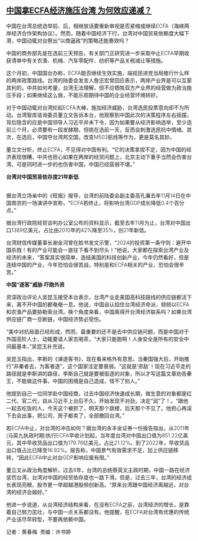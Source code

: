 <!--1707894116000-->
[中国拿ECFA经济施压台湾 为何效应递减？](https://www.rfa.org/mandarin/yataibaodao/jingmao/hcm-02142024015733.html)
------

<p><span style="font-weight: 400;">中国在台湾总统选举前、后，相继放话要重新审视是否紧缩或继续</span><span style="font-weight: 300;">ECFA</span><span style="font-weight: 400;">（海峡两岸经济合作架构协议）。然而，随着中国经济下行，台湾对中国贸易依赖度大幅下滑，中国动辄对台祭出</span><span style="font-weight: 400;">“</span><span style="font-weight: 400;">以商逼政</span><span style="font-weight: 400;">”</span><span style="font-weight: 400;">的策略还能奏效吗？</span></p><p><span style="font-weight: 400;">中国的商务部先是在选前三天预告，有关部门正研究进一步采取中止</span><span style="font-weight: 300;">ECFA</span><span style="font-weight: 400;">早期收获清单中有关农渔、机械、汽车零配件、纺织等产品关税减让等措施。</span></p><p><span style="font-weight: 400;">这个月初，中国国台办称，</span><span style="font-weight: 300;">ECFA</span><span style="font-weight: 400;">能否继续生效实施，端视民进党当局推行什么样的两岸政策路线。台湾的陆委会发言人詹志宏曾回应表示，两岸产业界是可以互蒙其利的，中共如何考量，台湾无法理解，但不应牺牲双方产业界的经营做为政治施压手段；如果继续这么做，不能乐观期待中国的企业经营环境转好。</span></p><p><span style="font-weight: 400;">对于中国动辄对台湾抡起</span><span style="font-weight: 300;">ECFA</span><span style="font-weight: 400;">大棒，施加经济威胁，台湾选民投票意向却不为所动。台湾智库谘询委员董立文告诉本台，他观察到中国此次的决策程序左右摇摆，背后隐含的应是中国领导人习近平并未下令，因为如果要从经济影响选举，至少选前三个月，必须要有一段发酵期，但挑在选前一天，反而会刺激选民抗中情绪。其次，在选后，中国夺台湾邦交国，改变</span><span style="font-weight: 300;">M503</span><span style="font-weight: 400;">航线等作为，更是莫名其妙。</span></p><p><span style="font-weight: 400;">董立文分析，终止</span><span style="font-weight: 300;">ECFA</span><span style="font-weight: 400;">，不见得对中国有利。</span><span style="font-weight: 400;">“</span><span style="font-weight: 400;">它的决策拿捏不定，因为中国的经济表现很糟，中共也担心如果在两岸的经贸问题上，北京主动下重手当然会伤害台湾，可是同时进一步的也伤害中国，中国已经孱弱不堪。</span><span style="font-weight: 400;">”</span></p><p><strong>台湾对中国贸易依存度21年新低</strong></p><p><br/><span style="font-weight: 400;">据台湾立场亲中的《旺报》报导，台湾的前陆委会副主委高孔廉去年</span><span style="font-weight: 300;">11</span><span style="font-weight: 400;">月</span><span style="font-weight: 300;">14</span><span style="font-weight: 400;">日在中国南京的一场演讲中宣称，</span><span style="font-weight: 400;">“</span><span style="font-weight: 300;">ECFA</span><span style="font-weight: 400;">若终止，将影响台湾</span><span style="font-weight: 300;">GDP</span><span style="font-weight: 400;">成长降低</span><span style="font-weight: 300;">0.4</span><span style="font-weight: 400;">个百分点。</span><span style="font-weight: 400;">”</span></p><p><span style="font-weight: 400;">据台湾行政院经贸谈判办公室公布的资料显示，截至去年</span><span style="font-weight: 300;">11</span><span style="font-weight: 400;">月为止，台湾对中国出口</span><span style="font-weight: 300;">1389</span><span style="font-weight: 400;">亿美元，占比由</span><span style="font-weight: 300;">2010</span><span style="font-weight: 400;">年的</span><span style="font-weight: 300;">42%</span><span style="font-weight: 400;">降至</span><span style="font-weight: 300;">35%</span><span style="font-weight: 400;">，创</span><span style="font-weight: 300;">21</span><span style="font-weight: 400;">年新低。</span></p><p><span style="font-weight: 400;">台湾财信传媒董事长谢金河曾在脸书发文示警，</span><span style="font-weight: 400;">“</span><span style="font-weight: 300;">2024</span><span style="font-weight: 400;">的投资第一条守则：避开中国杀戮！有的产业可能会一直往下看不到尽头！</span><span style="font-weight: 400;">”</span><span style="font-weight: 400;">他说，大家都在探索台湾产业及经济的未来，</span><span style="font-weight: 400;">“</span><span style="font-weight: 400;">答案其实很简单，连结美国的科技创新产业，今年仍然看好，但是连结中国的产业，今年恐怕会很苦战，特别是和</span><span style="font-weight: 300;">ECFA</span><span style="font-weight: 400;">相关的产业，恐怕会很辛苦。</span><span style="font-weight: 400;">”</span></p><p><strong>中国“逐客”威胁 吓跑外资</strong></p><p><span style="font-weight: 400;">资深政治评论人吴昆玉接受本台表示，台湾产业走美国高科技路线的供应链都活下来，离不开中国的都奄奄一息。他说，中国自认掐住台湾经济命派，频频以</span><span style="font-weight: 300;">ECFA</span><span style="font-weight: 400;">和农渔产品要胁勒索台湾。换个角度来看，中国离得开台湾经济联系吗？如果台湾供应链厂商一旦断链，中国经济势必受伤。</span></p><p><span style="font-weight: 400;">“</span><span style="font-weight: 400;">美中对抗局面已经形成，然而，最重要的还不是去中供应链问题，而是中国对于外国高阶人士，动辄要请人家去喝茶，</span><span style="font-weight: 400;">“</span><span style="font-weight: 400;">大家只能跑啊！人身安全是所有的安全中间最基本，</span><span style="font-weight: 400;">”</span><span style="font-weight: 400;">吴昆玉补充说。</span></p><p><span style="font-weight: 400;">吴昆玉指出，李斯的《谏逐客书》，现在看来格外有意思。当秦国强大后，开始推行</span><span style="font-weight: 400;">“</span><span style="font-weight: 400;">非秦者去，为客者逐</span><span style="font-weight: 400;">”</span><span style="font-weight: 400;">，这个国家注定要衰弱。</span><span style="font-weight: 400;">“</span><span style="font-weight: 400;">这就是</span><span style="font-weight: 300;">‘</span><span style="font-weight: 400;">资敌</span><span style="font-weight: 300;">’</span><span style="font-weight: 400;">！现在习近平走的路径就是李斯讲的路径，李斯自己就是要被驱逐的对象，所以才写这篇文章劝告秦王，不能做这件事。中国的困境是自己造成，怪不了别人。</span><span style="font-weight: 400;">”</span></p><p><span style="font-weight: 400;">他提到自己一位同学赴中国经商，过去中国经济快速成长期，做生意的对象都是红二代、官二代，自从习近平上台后不久，开始发现不对劲，决定</span><span style="font-weight: 400;">“</span><span style="font-weight: 400;">润</span><span style="font-weight: 400;">”</span><span style="font-weight: 400;">了！。</span><span style="font-weight: 400;">“</span><span style="font-weight: 400;">跟他一起去吃饭的人，今天这个被抓了，明天那个跳楼，后天那个不见了。他担心再滚下去会出事，把公司、房子都卖了，全部撤回台湾。</span><span style="font-weight: 400;">”</span></p><p><span style="font-weight: 400;">若</span><span style="font-weight: 300;">ECFA</span><span style="font-weight: 400;">中止，对台湾的冲击如何？据台湾的永丰金证券一份报告指出，从</span><span style="font-weight: 300;">2011</span><span style="font-weight: 400;">年</span><span style="font-weight: 300;">(</span><span style="font-weight: 400;">马英九执政时期</span><span style="font-weight: 300;">)</span><span style="font-weight: 400;">执行</span><span style="font-weight: 300;">ECFA</span><span style="font-weight: 400;">早收计划起，当年度台湾对中国出口值为</span><span style="font-weight: 300;">851.22</span><span style="font-weight: 400;">亿美元，其中早收货品出口值为</span><span style="font-weight: 300;">179.76</span><span style="font-weight: 400;">亿美元，占比</span><span style="font-weight: 300;">21.12%</span><span style="font-weight: 400;">。到了</span><span style="font-weight: 300;">2022</span><span style="font-weight: 400;">年，早收货品出口值占比已降至</span><span style="font-weight: 300;">16.92%</span><span style="font-weight: 400;">。报告称，中国景气有效需求不足，加上供应链移转，</span><span style="font-weight: 400;">“</span><span style="font-weight: 400;">因此</span><span style="font-weight: 300;">ECFA</span><span style="font-weight: 400;">中止对台</span><span style="font-weight: 300;">GDP</span><span style="font-weight: 400;">影响应属有限。</span><span style="font-weight: 400;">”</span></p><p><span style="font-weight: 400;">董立文从政治角度解析，过去</span><span style="font-weight: 300;">8</span><span style="font-weight: 400;">年，台湾的总统蔡英文主政时期，中国一路在经济惩罚台湾，台湾对中国的经贸依存度也一路下滑。但是，过去三年，台湾的经济成长表现亮眼，股市更一举超越港股频创新高。</span><span style="font-weight: 400;">“</span><span style="font-weight: 400;">原来台湾跟中国经济离越远，对台湾的经济会越好。</span><span style="font-weight: 400;">”</span></p><p><span style="font-weight: 400;">他进一步说道，从台湾经济结构来看，在没有</span><span style="font-weight: 300;">ECFA</span><span style="font-weight: 400;">之前，台湾经济的增长，是靠着自己努力茁壮，与中国一点关系都没有。他提醒，在</span><span style="font-weight: 300;">ECFA</span><span style="font-weight: 400;">对台湾有优惠的传统产业该尽早转型，不要再依赖中国。</span></p><p></p><p><span style="font-weight: 400;">记者：黄春梅</span><span style="font-weight: 300;">  责编：许书婷</span></p>
